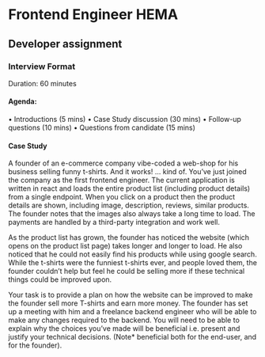 # Frontend Engineer HEMA

## Developer assignment

### Interview Format

Duration: 60 minutes

#### Agenda:
• Introductions (5 mins)
• Case Study discussion (30 mins)
• Follow-up questions (10 mins)
• Questions from candidate (15 mins)

#### Case Study

A founder of an e-commerce company vibe-coded a web-shop for his business selling
funny t-shirts. And it works! ... kind of. You’ve just joined the company as the first frontend
engineer. The current application is written in react and loads the entire product list
(including product details) from a single endpoint. When you click on a product then the
product details are shown, including image, description, reviews, similar products. The
founder notes that the images also always take a long time to load. The payments are
handled by a third-party integration and work well.

As the product list has grown, the founder has noticed the website (which opens on the
product list page) takes longer and longer to load. He also noticed that he could not easily
find his products while using google search. While the t-shirts were the funniest t-shirts
ever, and people loved them, the founder couldn’t help but feel he could be selling more if
these technical things could be improved upon.

Your task is to provide a plan on how the website can be improved to make the founder sell
more T-shirts and earn more money. The founder has set up a meeting with him and a
freelance backend engineer who will be able to make any changes required to the backend.
You will need to be able to explain why the choices you’ve made will be beneficial i.e.
present and justify your technical decisions. (Note* beneficial both for the end-user, and
for the founder).